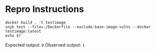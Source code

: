 # Repro Instructions

```
docker build . -t testimage
snyk test --file=./Dockerfile --exclude-base-image-vulns --docker testimage:latest
echo $?
```

Expected output: `0`
Observed output: `1`

